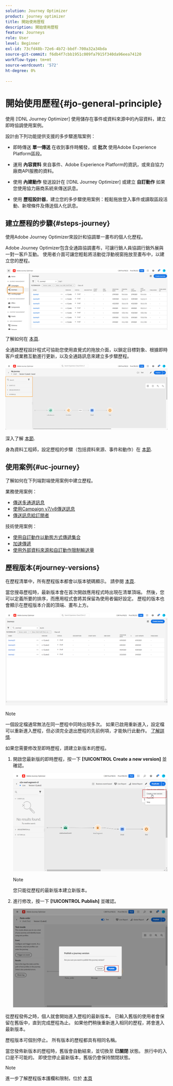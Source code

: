 ```yaml
---
solution: Journey Optimizer
product: journey optimizer
title: 開始使用歷程
description: 開始使用歷程
feature: Journeys
role: User
level: Beginner
exl-id: 73cfd48b-72e6-4b72-bbdf-700a32a34bda
source-git-commit: f6db4f7cbb1951c009fa7915f340da96eea74120
workflow-type: tm+mt
source-wordcount: '572'
ht-degree: 0%

---
```



# 開始使用歷程{#jo-general-principle}

使用 [!DNL Journey Optimizer] 使用儲存在事件或資料來源中的內容資料，建立即時協調使用案例。

設計由下列功能提供支援的多步驟進階案例：

* 即時傳送 **單一傳送** 在收到事件時觸發，或 **批次** 使用Adobe Experience Platform區段。

* 運用 **內容資料** 來自事件、Adobe Experience Platform的資訊，或來自協力廠商API服務的資料。

* 使用 **內建動作** 發送設計在 [!DNL Journey Optimizer] 或建立 **自訂動作** 如果您使用協力廠商系統來傳送訊息。

* 使用 **歷程設計器**，建立您的多步驟使用案例：輕鬆拖放登入事件或讀取區段活動、新增條件及傳送個人化訊息。

## 建立歷程的步驟{#steps-journey}

使用Adobe Journey Optimizer來設計和協調單一畫布的個人化歷程。

Adobe Journey Optimizer包含全通路協調畫布，可讓行銷人員協調行銷外展與一對一客戶互動。 使用者介面可讓您輕鬆將活動從浮動視窗拖放至畫布中，以建立您的歷程。

![](assets/interface-journeys.png)

了解如何在 [本頁](journey-gs.md).

全通路歷程設計程式可協助您使用直覺式的拖放介面，以鎖定目標對象、根據即時客戶或業務互動進行更新，以及全通路訊息來建立多步驟歷程。

![](assets/journey38.png)

深入了解 [本節](using-the-journey-designer.md).

身為資料工程師，設定歷程的步驟（包括資料來源、事件和動作）在 [本節](../configuration/about-data-sources-events-actions.md).


## 使用案例{#uc-journey}

了解如何在下列端對端使用案例中建立歷程。

業務使用案例：

* [傳送多通道訊息](journeys-uc.md)
* [使用Campaign v7/v8傳送訊息](ajo-ac.md)
* [傳送訊息給訂閱者](message-to-subscribers-uc.md)

技術使用案例：

* [使用自訂動作以動態方式傳遞集合](collections.md)
* [加速傳遞](ramp-up-deliveries-uc.md)
* [使用外部資料來源和自訂動作限制輸送量](limit-throughput.md)

## 歷程版本{#journey-versions}

在歷程清單中，所有歷程版本都會以版本號碼顯示。 請參閱 [本頁](../building-journeys/using-the-journey-designer.md).

當您搜尋歷程時，最新版本會在首次開啟應用程式時出現在清單頂端。 然後，您可以定義所要的排序，而應用程式會將其保留為使用者偏好設定。 歷程的版本也會顯示在歷程版本介面的頂端、畫布上方。

![](assets/journeyversions1.png)

>[!NOTE]
>
>一個設定檔通常無法在同一歷程中同時出現多次。 如果已啟用重新進入，設定檔可以重新進入歷程，但必須完全退出歷程的先前例項，才能執行此動作。 [了解詳情](end-journey.md).

如果您需要修改至即時歷程，請建立新版本的歷程。

1. 開啟您最新版的即時歷程，按一下 **[!UICONTROL Create a new version]** 並確認。

   ![](assets/journeyversions2.png)

   >[!NOTE]
   >
   >您只能從歷程的最新版本建立新版本。

1. 進行修改，按一下 **[!UICONTROL Publish]** 並確認。

   ![](assets/journeyversions3.png)

從歷程發佈之時，個人就會開始進入歷程的最新版本。 已輸入舊版的使用者會保留在舊版中，直到完成歷程為止。 如果他們稍後重新進入相同的歷程，將會進入最新版本。

歷程版本可個別停止。 所有版本的歷程都具有相同名稱。

當您發佈新版本的歷程時，舊版會自動結束，並切換至 **已關閉** 狀態。 旅行中的入口是不可能的。 即使您停止最新版本，舊版仍會保持關閉狀態。

>[!NOTE]
>
>進一步了解歷程版本護欄和限制，位於 [本頁](../start/guardrails.md#journey-versions-limitations)